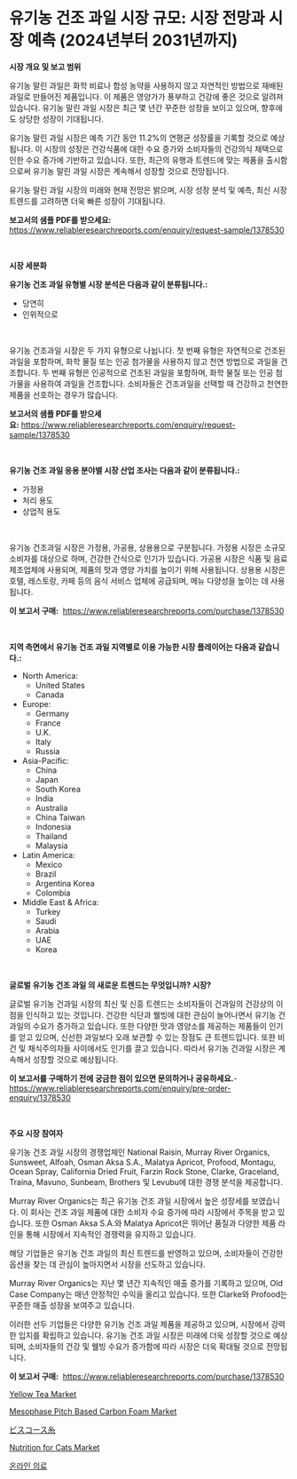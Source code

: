<p><h1>유기농 건조 과일 시장 규모: 시장 전망과 시장 예측 (2024년부터 2031년까지)</h1></p><p><strong>시장 개요 및 보고 범위</strong></p>
<p><p>유기농 말린 과일은 화학 비료나 합성 농약을 사용하지 않고 자연적인 방법으로 재배된 과일로 만들어진 제품입니다. 이 제품은 영양가가 풍부하고 건강에 좋은 것으로 알려져 있습니다. 유기농 말린 과일 시장은 최근 몇 년간 꾸준한 성장을 보이고 있으며, 향후에도 상당한 성장이 기대됩니다. </p><p>유기농 말린 과일 시장은 예측 기간 동안 11.2%의 연평균 성장률을 기록할 것으로 예상됩니다. 이 시장의 성장은 건강식품에 대한 수요 증가와 소비자들의 건강의식 채택으로 인한 수요 증가에 기반하고 있습니다. 또한, 최근의 유행과 트렌드에 맞는 제품을 출시함으로써 유기농 말린 과일 시장은 계속해서 성장할 것으로 전망됩니다.</p><p>유기농 말린 과일 시장의 미래와 현재 전망은 밝으며, 시장 성장 분석 및 예측, 최신 시장 트렌드를 고려하면 더욱 빠른 성장이 기대됩니다.</p></p>
<p><strong>보고서의 샘플 PDF를 받으세요:</strong> <a href="https://www.reliableresearchreports.com/enquiry/request-sample/1378530">https://www.reliableresearchreports.com/enquiry/request-sample/1378530</a></p>
<p>&nbsp;</p>
<p><strong>시장 세분화</strong></p>
<p><strong>유기농 건조 과일 유형별 시장 분석은 다음과 같이 분류됩니다.:</strong></p>
<p><ul><li>당연히</li><li>인위적으로</li></ul></p>
<p>&nbsp;</p>
<p><p>유기농 건조과일 시장은 두 가지 유형으로 나뉩니다. 첫 번째 유형은 자연적으로 건조된 과일을 포함하며, 화학 물질 또는 인공 첨가물을 사용하지 않고 천연 방법으로 과일을 건조합니다. 두 번째 유형은 인공적으로 건조된 과일을 포함하며, 화학 물질 또는 인공 첨가물을 사용하여 과일을 건조합니다. 소비자들은 건조과일을 선택할 때 건강하고 천연한 제품을 선호하는 경우가 많습니다.</p></p>
<p><strong>보고서의 샘플 PDF를 받으세요:</strong>&nbsp;<a href="https://www.reliableresearchreports.com/enquiry/request-sample/1378530">https://www.reliableresearchreports.com/enquiry/request-sample/1378530</a></p>
<p>&nbsp;</p>
<p><strong> 유기농 건조 과일 응용 분야별 시장 산업 조사는 다음과 같이 분류됩니다.:</strong></p>
<p><ul><li>가정용</li><li>처리 용도</li><li>상업적 용도</li></ul></p>
<p>&nbsp;</p>
<p><p>유기농 건조과일 시장은 가정용, 가공용, 상용용으로 구분됩니다. 가정용 시장은 소규모 소비자를 대상으로 하며, 건강한 간식으로 인기가 있습니다. 가공용 시장은 식품 및 음료 제조업체에 사용되며, 제품의 맛과 영양 가치를 높이기 위해 사용됩니다. 상용용 시장은 호텔, 레스토랑, 카페 등의 음식 서비스 업체에 공급되며, 메뉴 다양성을 높이는 데 사용됩니다.</p></p>
<p><strong>이 보고서 구매:</strong>&nbsp; <a href="https://www.reliableresearchreports.com/purchase/1378530">https://www.reliableresearchreports.com/purchase/1378530</a></p>
<p>&nbsp;</p>
<p><strong>지역 측면에서 유기농 건조 과일 지역별로 이용 가능한 시장 플레이어는 다음과 같습니다.:</strong></p>
<p><ul>
    <li>
        North America:
        <ul>
            <li>United States</li>
            <li>Canada</li>
        </ul>
    </li>
    <li>
        Europe:
        <ul>
            <li>Germany</li>
            <li>France</li>
            <li>U.K.</li>
            <li>Italy</li>
            <li>Russia</li>
        </ul>
    </li>
    <li>
        Asia-Pacific:
        <ul>
            <li>China</li>
            <li>Japan</li>
            <li>South Korea</li>
            <li>India</li>
            <li>Australia</li>
            <li>China Taiwan</li>
            <li>Indonesia</li>
            <li>Thailand</li>
            <li>Malaysia</li>
        </ul>
    </li>
    <li>
        Latin America:
        <ul>
            <li>Mexico</li>
            <li>Brazil</li>
            <li>Argentina Korea</li>
            <li>Colombia</li>
        </ul>
    </li>
    <li>
        Middle East & Africa:
        <ul>
            <li>Turkey</li>
            <li>Saudi</li>
            <li>Arabia</li>
            <li>UAE</li>
            <li>Korea</li>
        </ul>
    </li>
    </ul></p>
<p>&nbsp;</p>
<p><strong>글로벌 유기농 건조 과일 의 새로운 트렌드는 무엇입니까? 시장?</strong></p>
<p><p>글로벌 유기농 건과일 시장의 최신 및 신흥 트렌드는 소비자들이 건과일의 건강상의 이점을 인식하고 있는 것입니다. 건강한 식단과 웰빙에 대한 관심이 늘어나면서 유기농 건과일의 수요가 증가하고 있습니다. 또한 다양한 맛과 영양소를 제공하는 제품들이 인기를 얻고 있으며, 신선한 과일보다 오래 보관할 수 있는 장점도 큰 트렌드입니다. 또한 비건 및 채식주의자들 사이에서도 인기를 끌고 있습니다. 따라서 유기농 건과일 시장은 계속해서 성장할 것으로 예상됩니다.</p></p>
<p><strong>이 보고서를 구매하기 전에 궁금한 점이 있으면 문의하거나 공유하세요.</strong>- <a href="https://www.reliableresearchreports.com/enquiry/pre-order-enquiry/1378530">https://www.reliableresearchreports.com/enquiry/pre-order-enquiry/1378530</a></p>
<p>&nbsp;</p>
<p><strong>주요 시장 참여자</strong></p>
<p><p>유기농 건조 과일 시장의 경쟁업체인 National Raisin, Murray River Organics, Sunsweet, Alfoah, Osman Aksa S.A., Malatya Apricot, Profood, Montagu, Ocean Spray, California Dried Fruit, Farzin Rock Stone, Clarke, Graceland, Traina, Mavuno, Sunbeam, Brothers 및 Levubu에 대한 경쟁 분석을 제공합니다. </p><p>Murray River Organics는 최근 유기농 건조 과일 시장에서 높은 성장세를 보였습니다. 이 회사는 건조 과일 제품에 대한 소비자 수요 증가에 따라 시장에서 주목을 받고 있습니다. 또한 Osman Aksa S.A.와 Malatya Apricot은 뛰어난 품질과 다양한 제품 라인을 통해 시장에서 지속적인 경쟁력을 유지하고 있습니다. </p><p>해당 기업들은 유기농 건조 과일의 최신 트렌드를 반영하고 있으며, 소비자들이 건강한 옵션을 찾는 데 관심이 높아지면서 시장을 선도하고 있습니다. </p><p>Murray River Organics는 지난 몇 년간 지속적인 매출 증가를 기록하고 있으며, Old Case Company는 매년 안정적인 수익을 올리고 있습니다. 또한 Clarke와 Profood는 꾸준한 매출 성장을 보여주고 있습니다. </p><p>이러한 선두 기업들은 다양한 유기농 건조 과일 제품을 제공하고 있으며, 시장에서 강력한 입지를 확립하고 있습니다.  유기농 건조 과일 시장은 미래에 더욱 성장할 것으로 예상되며, 소비자들의 건강 및 웰빙 수요가 증가함에 따라 시장은 더욱 확대될 것으로 전망됩니다.</p></p>
<p><strong>이 보고서 구매:</strong>&nbsp;&nbsp;<a href="https://www.reliableresearchreports.com/purchase/1378530">https://www.reliableresearchreports.com/purchase/1378530</a></p>
<p><p><a href="https://view.publitas.com/reportprime-1/yellow-tea-market-size-growing-and-forecasted-for-period-from-2024-2031-and-provides-complete-market-analysis-of-this-market/">Yellow Tea Market</a></p><p><a href="https://github.com/BryceTownsendr/Market-Research-Report-List-4/blob/main/mesophase-pitch-based-carbon-foam-market.md">Mesophase Pitch Based Carbon Foam Market</a></p><p><a href="https://github.com/mcbeesbxa270/Market-Research-Report-List-1/blob/main/6706357905.md">ビスコース糸</a></p><p><a href="https://view.publitas.com/reportprime-1/nutrition-for-cats-market-provides-a-comprehensive-analysis-including-a-macro-overview-of-the-market-as-well-as-micro-details-such-as-market-size-and-competitive-landscape/">Nutrition for Cats Market</a></p><p><a href="https://github.com/vskv4779xr1/Market-Research-Report-List-1/blob/main/1865109601.md">온라인 의료</a></p></p>
